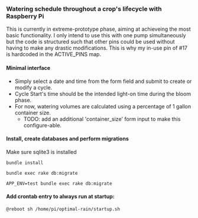 ### Watering schedule throughout a crop's lifecycle with Raspberry Pi

This is currently in extreme-prototype phase, aiming at achieveing the most basic functionality. I only intend to use this with one pump simultaneously but the code is structured such that other pins could be used without having to make any drastic modifications. This is why my in-use pin of #17 is hardcoded in the ACTIVE_PINS map.

#### Minimal interface

- Simply select a date and time from the form field and submit to create or modify a cycle.
- Cycle Start's time should be the intended light-on time during the bloom phase.
- For now, watering volumes are calculated using a percentage of 1 gallon container size.
  - TODO: add an additional 'container_size' form input to make this configure-able.

#### Install, create databases and perform migrations

Make sure sqlite3 is installed

`bundle install`

`bundle exec rake db:migrate`

`APP_ENV=test bundle exec rake db:migrate`

#### Add crontab entry to always run at startup:

`@reboot sh /home/pi/optimal-rain/startup.sh`

